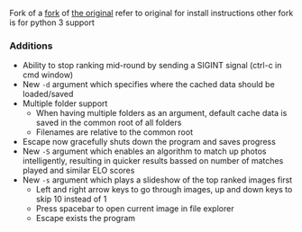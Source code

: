 Fork of a [fork](https://github.com/vodboi/rank_photos) of [the original](https://github.com/weegreenblobbie/rank_photos)
refer to original for install instructions
other fork is for python 3 support

### Additions
- Ability to stop ranking mid-round by sending a SIGINT signal (ctrl-c in cmd window)
- New `-d` argument which specifies where the cached data should be loaded/saved
- Multiple folder support
  - When having multiple folders as an argument, default cache data is saved in the common root of all folders
  - Filenames are relative to the common root
- Escape now gracefully shuts down the program and saves progress
- New `-S` argument which enables an algorithm to match up photos intelligently, resulting in quicker results bassed on number of matches played and similar ELO scores
- New `-s` argument which plays a slideshow of the top ranked images first
  - Left and right arrow keys to go through images, up and down keys to skip 10 instead of 1
  - Press spacebar to open current image in file explorer
  - Escape exists the program

